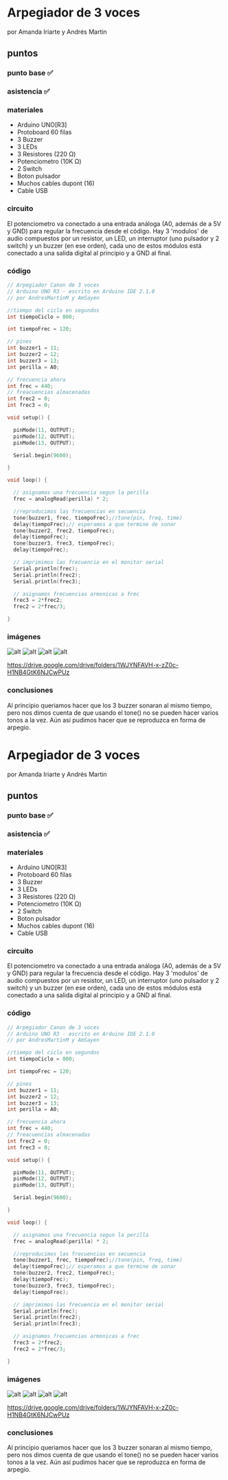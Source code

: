 # Arpegiador de 3 voces

por Amanda Iriarte y Andrés Martin

## puntos

### punto base :white_check_mark:

### asistencia :white_check_mark:

### materiales

- Arduino UNO[R3]
- Protoboard 60 filas
- 3 Buzzer
- 3 LEDs
- 3 Resistores (220 Ω)
- Potenciometro (10K Ω)
- 2 Switch
- Boton pulsador
- Muchos cables dupont (16)
- Cable USB

### circuito

El potenciometro va conectado a una entrada análoga (A0, además de a 5V y GND) para regular la frecuencia desde el código. Hay 3 'modulos' de audio compuestos por un resistor, un LED, un interruptor (uno pulsador y 2 switch) y un buzzer (en ese orden), cada uno de estos módulos está conectado a una salida digital al principio y a GND al final.

### código

```ino
// Arpegiador Canon de 3 voces
// Arduino UNO R3 - escrito en Arduino IDE 2.1.0
// por AndresMartinM y AmSayen

//tiempo del ciclo en segundos
int tiempoCiclo = 800;

int tiempoFrec = 120;

// pines
int buzzer1 = 11;
int buzzer2 = 12;
int buzzer3 = 13;
int perilla = A0;

// frecuencia ahora
int frec = 440;
// freacuencias almacenadas
int frec2 = 0;
int frec3 = 0;

void setup() {

  pinMode(11, OUTPUT);
  pinMode(12, OUTPUT);
  pinMode(13, OUTPUT);

  Serial.begin(9600);

}

void loop() {

  // asignamos una frecuencia segun la perilla
  frec = analogRead(perilla) * 2;

  //reproducimos las frecuencias en secuencia
  tone(buzzer1, frec, tiempoFrec);//tone(pin, freq, time)
  delay(tiempoFrec);// esperamos a que termine de sonar
  tone(buzzer2, frec2, tiempoFrec);
  delay(tiempoFrec);
  tone(buzzer3, frec3, tiempoFrec);
  delay(tiempoFrec);

  // imprimimos las frecuencia en el monitor serial
  Serial.println(frec);
  Serial.println(frec2);
  Serial.println(frec3);

  // asignamos frecuencias armonicas a frec
  frec3 = 2*frec2;
  frec2 = 2*frec/3;

}

```

### imágenes

![alt](img/01.png "foto wonita")
![alt](img/04.jpg "foto WIP")
![alt](img/03.jpg "foto cenital")
![alt](img/02.jpg "foto prototipo anterior")

https://drive.google.com/drive/folders/1WJYNFAVH-x-zZ0c-H1NB4GtK6NJCwPUz

### conclusiones

Al principio queriamos hacer que los 3 buzzer sonaran al mismo tiempo, pero nos dimos cuenta de que usando el tone() no se pueden hacer varios tonos a la vez. Aún así pudimos hacer que se reproduzca en forma de arpegio.

# Arpegiador de 3 voces

por Amanda Iriarte y Andrés Martin

## puntos

### punto base :white_check_mark:

### asistencia :white_check_mark:

### materiales

- Arduino UNO[R3]
- Protoboard 60 filas
- 3 Buzzer
- 3 LEDs
- 3 Resistores (220 Ω)
- Potenciometro (10K Ω)
- 2 Switch
- Boton pulsador
- Muchos cables dupont (16)
- Cable USB

### circuito

El potenciometro va conectado a una entrada análoga (A0, además de a 5V y GND) para regular la frecuencia desde el código. Hay 3 'modulos' de audio compuestos por un resistor, un LED, un interruptor (uno pulsador y 2 switch) y un buzzer (en ese orden), cada uno de estos módulos está conectado a una salida digital al principio y a GND al final.

### código

```ino
// Arpegiador Canon de 3 voces
// Arduino UNO R3 - escrito en Arduino IDE 2.1.0
// por AndresMartinM y AmSayen

//tiempo del ciclo en segundos
int tiempoCiclo = 800;

int tiempoFrec = 120;

// pines
int buzzer1 = 11;
int buzzer2 = 12;
int buzzer3 = 13;
int perilla = A0;

// frecuencia ahora
int frec = 440;
// freacuencias almacenadas
int frec2 = 0;
int frec3 = 0;

void setup() {

  pinMode(11, OUTPUT);
  pinMode(12, OUTPUT);
  pinMode(13, OUTPUT);

  Serial.begin(9600);

}

void loop() {

  // asignamos una frecuencia segun la perilla
  frec = analogRead(perilla) * 2;

  //reproducimos las frecuencias en secuencia
  tone(buzzer1, frec, tiempoFrec);//tone(pin, freq, time)
  delay(tiempoFrec);// esperamos a que termine de sonar
  tone(buzzer2, frec2, tiempoFrec);
  delay(tiempoFrec);
  tone(buzzer3, frec3, tiempoFrec);
  delay(tiempoFrec);

  // imprimimos las frecuencia en el monitor serial
  Serial.println(frec);
  Serial.println(frec2);
  Serial.println(frec3);

  // asignamos frecuencias armonicas a frec
  frec3 = 2*frec2;
  frec2 = 2*frec/3;

}

```

### imágenes

![alt](img/01.png "foto wonita")
![alt](img/04.jpg "foto WIP")
![alt](img/03.jpg "foto cenital")
![alt](img/02.jpg "foto prototipo anterior")

https://drive.google.com/drive/folders/1WJYNFAVH-x-zZ0c-H1NB4GtK6NJCwPUz

### conclusiones

Al principio queriamos hacer que los 3 buzzer sonaran al mismo tiempo, pero nos dimos cuenta de que usando el tone() no se pueden hacer varios tonos a la vez. Aún así pudimos hacer que se reproduzca en forma de arpegio.
